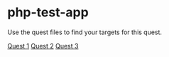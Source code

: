 # php-test-app

Use the quest files to find your targets for this quest.

[Quest 1](quest1.md)
[Quest 2](quest2.md)
[Quest 3](quest3.md)

